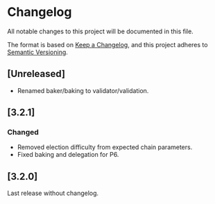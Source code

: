 # Changelog

All notable changes to this project will be documented in this file.

The format is based on [Keep a Changelog](https://keepachangelog.com/en/1.0.0/),
and this project adheres to [Semantic Versioning](https://semver.org/spec/v2.0.0.html).

## [Unreleased]

- Renamed baker/baking to validator/validation.

## [3.2.1]

### Changed

- Removed election difficulty from expected chain parameters.
- Fixed baking and delegation for P6.

## [3.2.0]

Last release without changelog.
